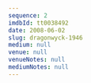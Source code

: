 ```yaml
---
sequence: 2
imdbId: tt0038492
date: 2008-06-02
slug: dragonwyck-1946
medium: null
venue: null
venueNotes: null
mediumNotes: null
---
```


